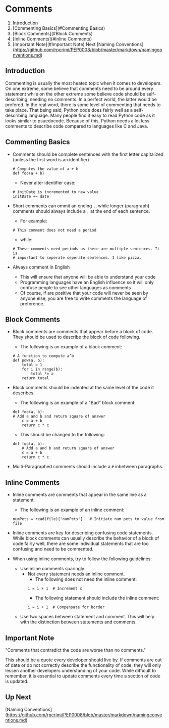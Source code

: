 # Comments

1. [Introduction](#Introduction)
2. [Commenting Basics](#Commenting Basics)
3. [Block Comments](#Block Comments)
4. [Inline Comments](#Inline Comments)
5. [Important Note](#Important Note)
Next [Naming Conventions] (https://github.com/rpcrimi/PEP0008/blob/master/markdown/namingconventions.md)

<a id="Introduction"></a>
## Introduction
Commenting is usually the most heated topic when it comes to developers. On one extreme, some believe that comments need to be around every statement while on the other extreme some believe code should be self-describing, needing no comments. In a perfect world, the latter would be prefered. In the real word, there is some level of commenting that needs to take place. That being said, Python code does fairly well as a self-describing language. Many people find it easy to read Python code as it looks similar to psuedocode. Because of this, Python needs a lot less comments to describe code compared to languages like C and Java.

<a id="Commenting Basics"></a>
## Commenting Basics
- Comments should be complete sentences with the first letter capitalized (unless the first word is an identifier)
	```
	# Computes the value of a + b
	def foo(a + b)
	```
	- Never alter identifier case:
	```
	# initDate is incremented to new value
	initDate += date
	```

- Short comments can ommit an ending `.`, while longer (paragraph) comments should always include a `.` at the end of each sentence.

	- For example:
	```
	# This comment does not need a period
	```
	- while:
	```
	# These comments need periods as there are multiple sentences. It is 
	# important to seperate seperate sentences. I like pizza.
	```

- Always comment in English
	- This will ensure that anyone will be able to understand your code
	- Programming languages have an English influence so it will only confuse people to see other languages as comments
	- Of course, if are positive that your code will never be seen by anyone else, you are free to write comments the language of preference.

<a id="Block Comments"></a>
## Block Comments
- Block comments are comments that appear before a block of code. They should be used to describe the block of code following. 

	- The following is an example of a block comment:
	```
	# A function to compute a^b
	def pow(a, b):
		total = 1
		for i in range(b):
			total *= a
		return total
	```

- Block comments should be indented at the same level of the code it describes.
	- The following is an example of a "Bad" block comment:
	```
	def foo(a, b):
	# Add a and b and return square of answer
		c = a + b
		return c * c
	```
	- This should be changed to the following:
	```
	def foo(a, b):
		# Add a and b and return square of answer
		c = a + b
		return c * c
	```

- Multi-Paragraphed comments should include a `#` inbetween paragraphs.

<a id="Inline Comments"></a>
## Inline Comments
- Inline comments are comments that appear in the same line as a statement. 
	- The following is an example of an inline comment:
	```
	numPets = read(file)["numPets"]   # Initiate num pets to value from file
	```
- Inline comments are key for describing confusing code statements. While block comments can usually describe the behavior of a block of code fairly well, there are some individual statements that are too confusing and need to be commented. 

- When using inline comments, try to follow the following guidelines:
	- Use inline comments sparingly
		- Not every statement needs an inline comment.
			- The following does not need the inline comment:
			```
			i = i + 1  # Increment x
			```
			- The following statement should include the inline comment:
			```
			i = i + 1  # Compensate for border
			```
	- Use two spaces between statement and comment. This will help with the distinction between statements and comments.

<a id="Important Note"></a>
## Important Note
"Comments that contradict the code are worse than no comments."

This should be a quote every developer should live by. If comments are out of date or do not correctly describe the functionality of code, they will only lessen another developers understanding of your code. While difficult to remember, it is essential to update comments every time a section of code is updated.

## Up Next
[Naming Conventions] (https://github.com/rpcrimi/PEP0008/blob/master/markdown/namingconventions.md)





